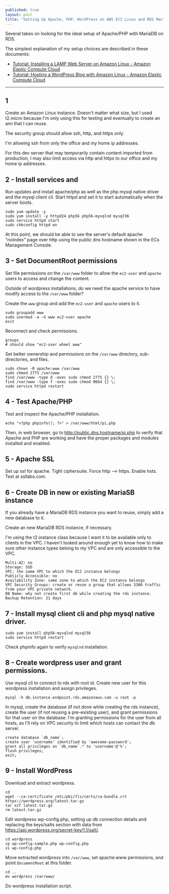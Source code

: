 ```yaml
---
published: true
layout: post
title: "Setting Up Apache, PHP, WordPress on AWS EC2 Linux and RDS MariaDB"
---
```


Several takes on looking for the ideal setup of Apache/PHP with MariaDB on RDS.

The simplest explanation of my setup choices are described in these documents:

* [Tutorial: Installing a LAMP Web Server on Amazon Linux - Amazon Elastic Compute Cloud](http://docs.aws.amazon.com/AWSEC2/latest/UserGuide/install-LAMP.html)
* [Tutorial: Hosting a WordPress Blog with Amazon Linux - Amazon Elastic Compute Cloud](http://docs.aws.amazon.com/AWSEC2/latest/UserGuide/hosting-wordpress.html)

---

## 1

Create an Amazon Linux instance. Doesn't matter what size, but I used t2.micro because I'm only using this for testing and eventually to create an ami that I can reuse.

The security group should allow ssh, http, and https only.

I'm allowing ssh from only the office and my home ip addresses.

For this dev server that may temporarily contain content imported from production, I may also limit access via http and https to our office and my home ip addresses.


## 2 - Install services and 

Run updates and install apache/php as well as the php mysql native driver and the mysql client cli. Start httpd and set it to start automatically when the server boots.

```
sudo yum update -y
sudo yum install -y httpd24 php56 php56-mysqlnd mysql56
sudo service httpd start
sudo chkconfig httpd on
```

At this point, we should be able to see the server's default apache "noindex" page over http using the public dns hostname shown in the ECs Management Console.


## 3 - Set DocumentRoot permissions

Set file permissions on the `/var/www` folder to allow the `ec2-user` and `apache` users to access and change the content.

Outside of wordpress installations, do we need the apache service to have modify access to the `/var/www` folder?

Create the `www` group and add the `ec2-user` and `apache` users to it.

```
sudo groupadd www
sudo usermod -a -G www ec2-user apache
exit
```

Reconnect and check permissions.

```
groups
# should show "ec2-user wheel www"
```

Set better ownership and permissions on the `/var/www` directory, sub-directories, and files.

```
sudo chown -R apache:www /var/www
sudo chmod 2775 /var/www
find /var/www -type d -exec sudo chmod 2775 {} \;
find /var/www -type f -exec sudo chmod 0664 {} \;
sudo service httpd restart
```

## 4 - Test Apache/PHP

Test and inspect the Apache/PHP installation.

```
echo "<?php phpinfo(); ?>" > /var/www/html/pi.php
```

Then, in web browser, go to http://public.dns.hostname/pi.php to verify that Apache and PHP are working and have the proper packages and modules installed and enabled.


## 5 - Apache SSL

Set up ssl for apache.
Tight ciphersuite.
Force http --> https.
Enable hsts.
Test at ssllabs.com.


## 6 - Create DB in new or existing MariaSB instance

If you already have a MariaDB RDS instance you want to reuse, simply add a new database to it.

Create an new MariaDB RDS instance, if necessary.

I'm using the t2 instance class because I want it to be available only to clients in the VPC. I haven't looked around enough yet to know how to make sure other instance types belong to my VPC and are only accessible to the VPC.

```
Multi-AZ: no
Storage: SSD
VPC: the same VPC to which the EC2 instance belongs
Publicly Accessible: no
Availability Zone: same zone to which the EC2 instance belongs
VPC Security Groups: create or reuse a group that allows 3306 traffic from your VPC private network.
DB Name: why not create first db while creating the rds instance.
Backup Retention: 21 days
```


## 7 - Install mysql client cli and php mysql native driver.

```
sudo yum install php56-mysqlnd mysql56
sudo service httpd restart
```

Check phpinfo again to verify `mysqlnd` installation.

## 8 - Create wordpress user and grant permissions.

Use mysql cli to connect to rds with root id. Create new user for this wordpress installation and assign privileges.

```
mysql -h db.instance.endpoint.rds.amazonaws.com -u root -p
```

In mysql, create the database (if not done while creating the rds instance), create the user (if not reusing a pre-existing user), and grant permissions for that user on the database. I'm granting permissions for the user from all hosts, as I'll rely on VPC security to limit which hosts can contact the db server.

```
create database `db_name`;
create user 'username' identified by 'awesome-password';
grant all privileges on `db_name`.* to 'username'@'%';
flush privileges;
exit;
```


## 9 - Install WordPress

Download and extract wordpress.

```
cd
wget --ca-certificate /etc/pki/tls/certs/ca-bundle.crt https://wordpress.org/latest.tar.gz
tar xzf latest.tar.gz
rm latest.tar.gz
```

Edit wordpress wp-config.php, setting up db connection details and replacing the keys/salts section with data from https://api.wordpress.org/secret-key/1.1/salt/.

```
cd wordpress
cp wp-config-sample.php wp-config.php
vi wp-config.php
```

Move extracted wordpress into `/var/www`, set apache:www permissions, and point `DocumentRoot` at this folder.

```
cd ..
mv wordpress /var/www/

```

Do wordpress installation script.

